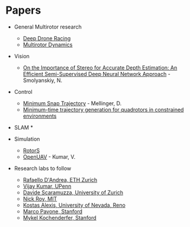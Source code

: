 # Papers

* General Multirotor research
    * [Deep Drone Racing](https://arxiv.org/abs/1806.08548)
    * [Multirotor Dynamics](https://asumav.engineering.asu.edu/wp-content/uploads/2014/08/IEEE-RAS-Magazine-Quadrotors.pdf)

* Vision
    * [On the Importance of Stereo for Accurate Depth Estimation:
An Efficient Semi-Supervised Deep Neural Network Approach](https://arxiv.org/pdf/1803.09719.pdf) - Smolyanskiy, N.

* Control
    * [Minimum Snap Trajectory](http://www-personal.acfr.usyd.edu.au/spns/cdm/papers/Mellinger.pdf) - Mellinger, D. 
    * [Minimum-time trajectory generation for quadrotors in constrained environments](https://arxiv.org/pdf/1706.06478.pdf)
* SLAM
    * 

* Simulation
    * [RotorS](https://www.researchgate.net/publication/309291237_RotorS_-_A_Modular_Gazebo_MAV_Simulator_Framework)
    * [OpenUAV](https://ti.tuwien.ac.at/cps/people/grosu/files/iccps18.pdf) -  Kumar, V.

* Research labs to follow
    * [Rafaello D'Andrea, ETH Zurich](http://www.idsc.ethz.ch/research-dandrea/publications.html)
    * [Vijay Kumar, UPenn](https://www.kumarrobotics.org/)
    * [Davide Scaramuzza, University of Zurich](http://rpg.ifi.uzh.ch/people_scaramuzza.html)
    * [Nick Roy, MIT](https://groups.csail.mit.edu/rrg/)
    * [Kostas Alexis, University of Nevada, Reno](https://www.autonomousrobotslab.com/)
    * [Marco Pavone, Stanford](http://asl.stanford.edu/people/prof-marco-pavone/)
    * [Mykel Kochenderfer, Stanford](http://web.stanford.edu/group/sisl/cgi-bin/wordpress/)